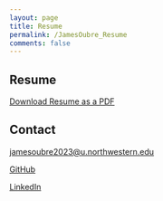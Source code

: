 ```yaml
---
layout: page
title: Resume
permalink: /JamesOubre_Resume
comments: false
---
```

## Resume

[Download Resume as a PDF](James_Oubre_resume.pdf)

## Contact

jamesoubre2023@u.northwestern.edu

[GitHub](https://github.com/oubrejames)

[LinkedIn](https://www.linkedin.com/in/james-oubre) 
